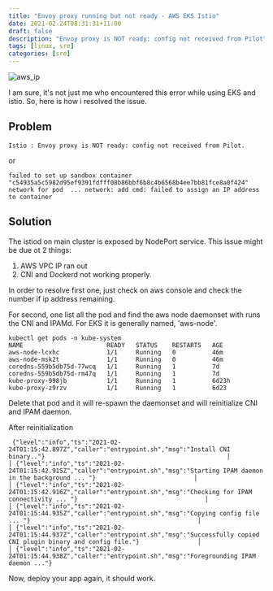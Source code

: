 ```yaml
---
title: "Envoy proxy running but not ready - AWS EKS Istio"
date: 2021-02-24T08:31:31+11:00
draft: false
description: "Envoy proxy is NOT ready: config not received from Pilot"
tags: [linux, sre]
categories: [sre]
---
```


![aws_ip](/img/aws_ip.png)

I am sure, it's not just me who encountered this error while using EKS and istio. So, here is how i resolved the issue.

## Problem
```
Istio : Envoy proxy is NOT ready: config not received from Pilot.
```
or
```
failed to set up sandbox container "c54935a5c5982d95ef9391fdfff08b86bbf6b8c4b6568b4ee7bb81fce8a0f424" network for pod  ... network: add cmd: failed to assign an IP address to container
```


## Solution

The istiod on main cluster is exposed by NodePort service. This issue might be due ot 2 things:
1. AWS VPC IP ran out
2. CNI and Dockerd not working properly. 

In order to resolve first one, just check on aws console and check the number if ip address remaining.

For second, one list all the pod and find the aws node daemonset with runs the CNI and IPAMd. For EKS it is generally named, 'aws-node'. 
```
kubectl get pods -n kube-system                                                    
NAME                       READY   STATUS    RESTARTS   AGE
aws-node-lcxhc             1/1     Running   0          46m
aws-node-msk2t             1/1     Running   0          46m
coredns-559b5db75d-77wcq   1/1     Running   1          7d
coredns-559b5db75d-rm47q   1/1     Running   1          7d
kube-proxy-998jb           1/1     Running   1          6d23h
kube-proxy-z9rzv           1/1     Running   1          6d23  
```

Delete that pod and it will re-spawn the daemonset and will reinitialize CNI and IPAM daemon.


After reinitialization
```
 {"level":"info","ts":"2021-02-24T01:15:42.897Z","caller":"entrypoint.sh","msg":"Install CNI binary.."}                                                  │
│ {"level":"info","ts":"2021-02-24T01:15:42.915Z","caller":"entrypoint.sh","msg":"Starting IPAM daemon in the background ... "}                           │
│ {"level":"info","ts":"2021-02-24T01:15:42.916Z","caller":"entrypoint.sh","msg":"Checking for IPAM connectivity ... "}                                   │
│ {"level":"info","ts":"2021-02-24T01:15:44.935Z","caller":"entrypoint.sh","msg":"Copying config file ... "}                                              │
│ {"level":"info","ts":"2021-02-24T01:15:44.937Z","caller":"entrypoint.sh","msg":"Successfully copied CNI plugin binary and config file."}                │
│ {"level":"info","ts":"2021-02-24T01:15:44.938Z","caller":"entrypoint.sh","msg":"Foregrounding IPAM daemon ..."}
```

Now, deploy your app again, it should work.